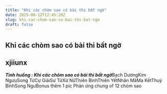 ```yaml
---
title: "Khi các chòm sao có bài thi bất ngờ"
date: 2025-06-12T12:45:20Z
slug: khi-cac-chom-sao-co-bai-thi-bat-ngo
draft: false
---
```


## Khi các chòm sao có bài thi bất ngờ

## xjiiunx

***Tình huống : Khi các chòm sao có bài thi bất ngờ***Bạch DươngKim NgưuSong TửCự GiảiSư TửXử NữThiên BìnhThiên YếtNhân MãMa KếtThuỷ BìnhSong NgưBonus thêm 1 pic Phản ứng chung of 12 chòm sao